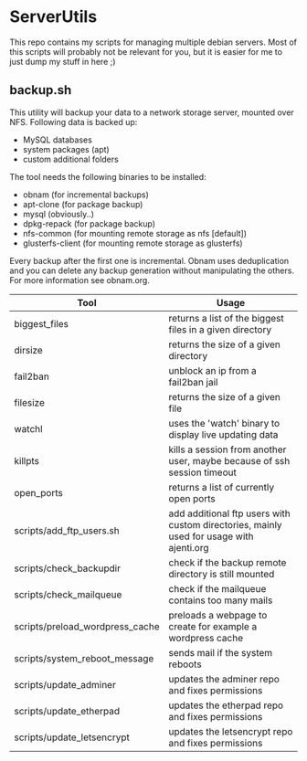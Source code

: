 # ServerUtils
This repo contains my scripts for managing multiple debian servers.
Most of this scripts will probably not be relevant for you, but it is easier for me to just dump my stuff in here ;)

## backup.s&#8203;h
This utility will backup your data to a network storage server, mounted over NFS.
Following data is backed up:
* MySQL databases
* system packages (apt)
* custom additional folders

The tool needs the following binaries to be installed:
* obnam (for incremental backups)
* apt-clone (for package backup)
* mysql (obviously..)
* dpkg-repack (for package backup)
* nfs-common (for mounting remote storage as nfs [default])
* glusterfs-client (for mounting remote storage as glusterfs)

Every backup after the first one is incremental.
Obnam uses deduplication and you can delete any backup generation without manipulating the others. For more information see obnam.org.

|Tool|Usage|
|---|---|
|biggest_files|returns a list of the biggest files in a given directory|
|dirsize|returns the size of a given directory|
|fail2ban|unblock an ip from a fail2ban jail|
|filesize|returns the size of a given file|
|watchl|uses the 'watch' binary to display live updating data|
|killpts|kills a session from another user, maybe because of ssh session timeout|
|open_ports|returns a list of currently open ports|
|scripts/add_ftp_users.sh|add additional ftp users with custom directories, mainly used for usage with ajenti.org|
|scripts/check_backupdir|check if the backup remote directory is still mounted|
|scripts/check_mailqueue|check if the mailqueue contains too many mails|
|scripts/preload_wordpress_cache|preloads a webpage to create for example a wordpress cache|
|scripts/system_reboot_message|sends mail if the system reboots|
|scripts/update_adminer|updates the adminer repo and fixes permissions|
|scripts/update_etherpad|updates the etherpad repo and fixes permissions|
|scripts/update_letsencrypt|updates the letsencrypt repo and fixes permissions|

